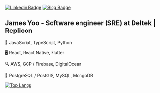 <!--
**jyoo/jyoo** is a ✨ _special_ ✨ repository because its `README.md` (this file) appears on your GitHub profile. -->

[![Linkedin Badge](https://img.shields.io/badge/-LinkedIn-blue?style=flat-square&logo=Linkedin&logoColor=white&link=https://www.linkedin.com/in/jsyoo/)](https://www.linkedin.com/in/jsyoo/)
[![Blog Badge](http://img.shields.io/badge/-Blog-black?style=flat-square&link=https://www.jyoo.dev)](https://www.jyoo.dev)


## James Yoo - Software engineer (SRE) at Deltek | Replicon

📗 JavaScript, TypeScript, Python

🖥 React, React Native, Flutter

🔍 AWS, GCP / Firebase, DigitalOcean

💾 PostgreSQL / PostGIS, MySQL, MongoDB

[![Top Langs](https://github-readme-stats.vercel.app/api/top-langs/?username=jyoo&layout=compact)](https://github.com/anuraghazra/github-readme-stats)
